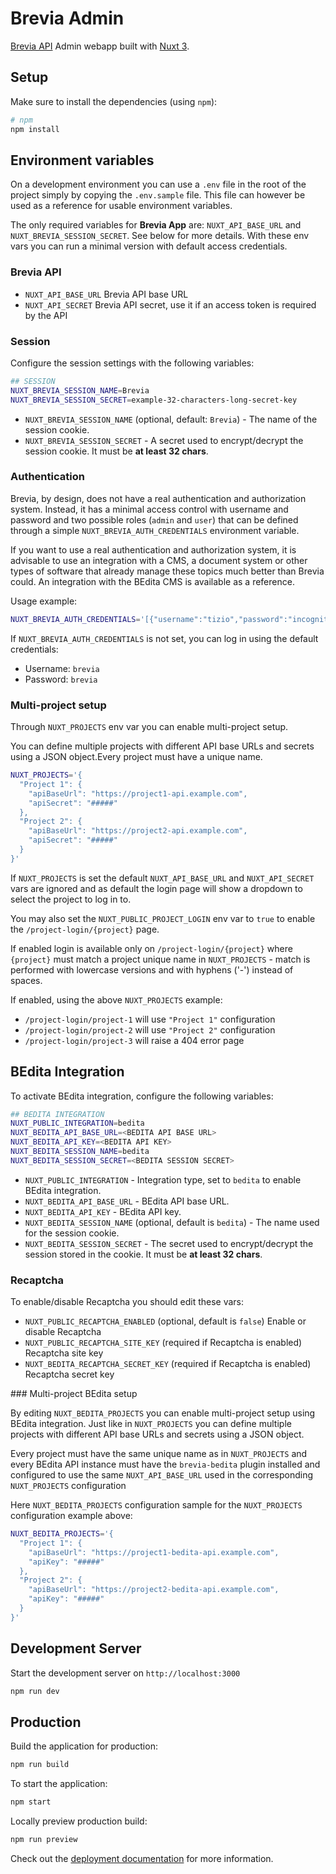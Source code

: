 # Brevia Admin

[Brevia API](https://github.com/brevia-ai/brevia) Admin webapp built with [Nuxt 3](https://nuxt.com/docs/getting-started/introduction).

## Setup

Make sure to install the dependencies (using `npm`):

```bash
# npm
npm install
```

## Environment variables

On a development environment you can use a `.env` file in the root of the project simply by copying the `.env.sample` file. This file can however be used as a reference for usable environment variables.

The only required variables for **Brevia App** are: `NUXT_API_BASE_URL` and `NUXT_BREVIA_SESSION_SECRET`. See below for more details. With these env vars you can run a minimal version with default access credentials.

### Brevia API

* `NUXT_API_BASE_URL` Brevia API base URL
* `NUXT_API_SECRET` Brevia API secret, use it if an access token is required by the API

### Session

Configure the session settings with the following variables:

```bash
## SESSION
NUXT_BREVIA_SESSION_NAME=Brevia
NUXT_BREVIA_SESSION_SECRET=example-32-characters-long-secret-key
```

* `NUXT_BREVIA_SESSION_NAME` (optional, default: `Brevia`) - The name of the session cookie.
* `NUXT_BREVIA_SESSION_SECRET` - A secret used to encrypt/decrypt the session cookie. It must be **at least 32 chars**.

### Authentication

Brevia, by design, does not have a real authentication and authorization system. Instead, it has a minimal access control with username and password and two possible roles (`admin` and `user`) that can be defined through a simple `NUXT_BREVIA_AUTH_CREDENTIALS` environment variable.

If you want to use a real authentication and authorization system, it is advisable to use an integration with a CMS, a document system or other types of software that already manage these topics much better than Brevia could. An integration with the BEdita CMS is available as a reference.

Usage example:

```bash
NUXT_BREVIA_AUTH_CREDENTIALS='[{"username":"tizio","password":"incognito","name":"Tizio Incognito", "roles": ["user"]}]'
```

If `NUXT_BREVIA_AUTH_CREDENTIALS` is not set, you can log in using the default credentials:

* Username: `brevia`
* Password: `brevia`

### Multi-project setup

Through `NUXT_PROJECTS` env var you can enable multi-project setup.

You can define multiple projects with different API base URLs and secrets using a JSON object.Every project must have a unique name.

```bash
NUXT_PROJECTS='{
  "Project 1": {
    "apiBaseUrl": "https://project1-api.example.com",
    "apiSecret": "#####"
  },
  "Project 2": {
    "apiBaseUrl": "https://project2-api.example.com",
    "apiSecret": "#####"
  }
}'
```

If `NUXT_PROJECTS` is set the default `NUXT_API_BASE_URL` and `NUXT_API_SECRET` vars are ignored and as default the login page will show a dropdown to select the project to log in to.

You may also set the `NUXT_PUBLIC_PROJECT_LOGIN` env var to `true` to enable the `/project-login/{project}` page.

If enabled login is available only on `/project-login/{project}` where `{project}` must match a project unique name in `NUXT_PROJECTS` - match is performed with lowercase versions and with hyphens ('-') instead of spaces.

If enabled, using the above `NUXT_PROJECTS` example:

* `/project-login/project-1` will use `"Project 1"` configuration
* `/project-login/project-2` will use `"Project 2"` configuration
* `/project-login/project-3` will raise a 404 error page

## BEdita Integration

To activate BEdita integration, configure the following variables:

```bash
## BEDITA INTEGRATION
NUXT_PUBLIC_INTEGRATION=bedita
NUXT_BEDITA_API_BASE_URL=<BEDITA API BASE URL>
NUXT_BEDITA_API_KEY=<BEDITA API KEY>
NUXT_BEDITA_SESSION_NAME=bedita
NUXT_BEDITA_SESSION_SECRET=<BEDITA SESSION SECRET>
```

* `NUXT_PUBLIC_INTEGRATION` - Integration type, set to `bedita` to enable BEdita integration.
* `NUXT_BEDITA_API_BASE_URL` - BEdita API base URL.
* `NUXT_BEDITA_API_KEY` - BEdita API key.
* `NUXT_BEDITA_SESSION_NAME` (optional, default is `bedita`) - The name used for the session cookie.
* `NUXT_BEDITA_SESSION_SECRET` - The secret used to encrypt/decrypt the session stored in the cookie. It must be **at least 32 chars**.

### Recaptcha

To enable/disable Recaptcha you should edit these vars:

* `NUXT_PUBLIC_RECAPTCHA_ENABLED` (optional, default is `false`) Enable or disable Recaptcha
* `NUXT_PUBLIC_RECAPTCHA_SITE_KEY` (required if Recaptcha is enabled) Recaptcha site key
* `NUXT_BEDITA_RECAPTCHA_SECRET_KEY` (required if Recaptcha is enabled) Recaptcha secret key

### Multi-project BEdita setup

By editing `NUXT_BEDITA_PROJECTS` you can enable multi-project setup using BEdita integration.
Just like in `NUXT_PROJECTS` you can define multiple projects with different API base URLs and secrets using a JSON object.

Every project must have the same unique name as in `NUXT_PROJECTS` and every BEdita API instance
 must have the `brevia-bedita` plugin installed and configured to use the same `NUXT_API_BASE_URL` used in the corresponding `NUXT_PROJECTS` configuration

Here `NUXT_BEDITA_PROJECTS` configuration sample for the `NUXT_PROJECTS` configuration example above:

```bash
NUXT_BEDITA_PROJECTS='{
  "Project 1": {
    "apiBaseUrl": "https://project1-bedita-api.example.com",
    "apiKey": "#####"
  },
  "Project 2": {
    "apiBaseUrl": "https://project2-bedita-api.example.com",
    "apiKey": "#####"
  }
}'
```

## Development Server

Start the development server on `http://localhost:3000`

```bash
npm run dev
```

## Production

Build the application for production:

```bash
npm run build
```

To start the application:

```bash
npm start
```

Locally preview production build:

```bash
npm run preview
```

Check out the [deployment documentation](https://nuxt.com/docs/getting-started/deployment) for more information.
